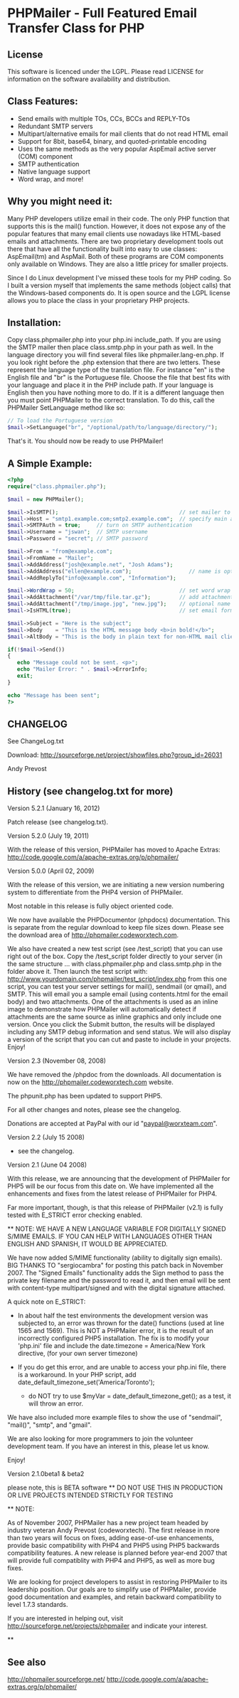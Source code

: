 # PHPMailer - Full Featured Email Transfer Class for PHP

## License 

This software is licenced under the LGPL.  Please read LICENSE for information on the
software availability and distribution.

## Class Features:

- Send emails with multiple TOs, CCs, BCCs and REPLY-TOs
- Redundant SMTP servers
- Multipart/alternative emails for mail clients that do not read HTML email
- Support for 8bit, base64, binary, and quoted-printable encoding
- Uses the same methods as the very popular AspEmail active server (COM) component
- SMTP authentication
- Native language support
- Word wrap, and more!

## Why you might need it:

Many PHP developers utilize email in their code.  The only PHP function
that supports this is the mail() function.  However, it does not expose
any of the popular features that many email clients use nowadays like
HTML-based emails and attachments. There are two proprietary
development tools out there that have all the functionality built into
easy to use classes: AspEmail(tm) and AspMail.  Both of these
programs are COM components only available on Windows.  They are also a
little pricey for smaller projects.

Since I do Linux development I've missed these tools for my PHP coding.
So I built a version myself that implements the same methods (object
calls) that the Windows-based components do. It is open source and the
LGPL license allows you to place the class in your proprietary PHP
projects.

## Installation:

Copy class.phpmailer.php into your php.ini include_path. If you are
using the SMTP mailer then place class.smtp.php in your path as well.
In the language directory you will find several files like
phpmailer.lang-en.php.  If you look right before the .php extension
that there are two letters.  These represent the language type of the
translation file.  For instance "en" is the English file and "br" is
the Portuguese file.  Choose the file that best fits with your language
and place it in the PHP include path.  If your language is English
then you have nothing more to do.  If it is a different language then
you must point PHPMailer to the correct translation.  To do this, call
the PHPMailer SetLanguage method like so:

```php
// To load the Portuguese version
$mail->SetLanguage("br", "/optional/path/to/language/directory/");
```

That's it.  You should now be ready to use PHPMailer!

## A Simple Example:

```php
<?php
require("class.phpmailer.php");

$mail = new PHPMailer();

$mail->IsSMTP();                                      // set mailer to use SMTP
$mail->Host = "smtp1.example.com;smtp2.example.com";  // specify main and backup server
$mail->SMTPAuth = true;     // turn on SMTP authentication
$mail->Username = "jswan";  // SMTP username
$mail->Password = "secret"; // SMTP password

$mail->From = "from@example.com";
$mail->FromName = "Mailer";
$mail->AddAddress("josh@example.net", "Josh Adams");
$mail->AddAddress("ellen@example.com");                  // name is optional
$mail->AddReplyTo("info@example.com", "Information");

$mail->WordWrap = 50;                                 // set word wrap to 50 characters
$mail->AddAttachment("/var/tmp/file.tar.gz");         // add attachments
$mail->AddAttachment("/tmp/image.jpg", "new.jpg");    // optional name
$mail->IsHTML(true);                                  // set email format to HTML

$mail->Subject = "Here is the subject";
$mail->Body    = "This is the HTML message body <b>in bold!</b>";
$mail->AltBody = "This is the body in plain text for non-HTML mail clients";

if(!$mail->Send())
{
   echo "Message could not be sent. <p>";
   echo "Mailer Error: " . $mail->ErrorInfo;
   exit;
}

echo "Message has been sent";
?>
```

## CHANGELOG

See ChangeLog.txt

Download: http://sourceforge.net/project/showfiles.php?group_id=26031

Andy Prevost

## History (see changelog.txt for more)

Version 5.2.1 (January 16, 2012)

Patch release (see changelog.txt).

Version 5.2.0 (July 19, 2011)

With the release of this version, PHPMailer has moved to Apache
Extras:
   http://code.google.com/a/apache-extras.org/p/phpmailer/

Version 5.0.0 (April 02, 2009)

With the release of this version, we are initiating a new version numbering
system to differentiate from the PHP4 version of PHPMailer.

Most notable in this release is fully object oriented code.

We now have available the PHPDocumentor (phpdocs) documentation. This is
separate from the regular download to keep file sizes down. Please see the
download area of http://phpmailer.codeworxtech.com.

We also have created a new test script (see /test_script) that you can use
right out of the box. Copy the /test_script folder directly to your server (in
the same structure ... with class.phpmailer.php and class.smtp.php in the
folder above it. Then launch the test script with:
http://www.yourdomain.com/phpmailer/test_script/index.php
from this one script, you can test your server settings for mail(), sendmail (or
qmail), and SMTP. This will email you a sample email (using contents.html for
the email body) and two attachments. One of the attachments is used as an inline
image to demonstrate how PHPMailer will automatically detect if attachments are
the same source as inline graphics and only include one version. Once you click
the Submit button, the results will be displayed including any SMTP debug
information and send status. We will also display a version of the script that
you can cut and paste to include in your projects. Enjoy!

Version 2.3 (November 08, 2008)

We have removed the /phpdoc from the downloads. All documentation is now on
the http://phpmailer.codeworxtech.com website.

The phpunit.php has been updated to support PHP5.

For all other changes and notes, please see the changelog.

Donations are accepted at PayPal with our id "paypal@worxteam.com".

Version 2.2 (July 15 2008)

- see the changelog.

Version 2.1 (June 04 2008)

With this release, we are announcing that the development of PHPMailer for PHP5
will be our focus from this date on. We have implemented all the enhancements
and fixes from the latest release of PHPMailer for PHP4.

Far more important, though, is that this release of PHPMailer (v2.1) is
fully tested with E_STRICT error checking enabled.

** NOTE: WE HAVE A NEW LANGUAGE VARIABLE FOR DIGITALLY SIGNED S/MIME EMAILS.
   IF YOU CAN HELP WITH LANGUAGES OTHER THAN ENGLISH AND SPANISH, IT WOULD BE
   APPRECIATED.

We have now added S/MIME functionality (ability to digitally sign emails).
BIG THANKS TO "sergiocambra" for posting this patch back in November 2007.
The "Signed Emails" functionality adds the Sign method to pass the private key
filename and the password to read it, and then email will be sent with
content-type multipart/signed and with the digital signature attached.

A quick note on E_STRICT:

- In about half the test environments the development version was subjected
  to, an error was thrown for the date() functions (used at line 1565 and 1569).
  This is NOT a PHPMailer error, it is the result of an incorrectly configured
  PHP5 installation. The fix is to modify your 'php.ini' file and include the
  date.timezone = America/New York
  directive, (for your own server timezone)
- If you do get this error, and are unable to access your php.ini file, there is
  a workaround. In your PHP script, add
  date_default_timezone_set('America/Toronto');

  * do NOT try to use
  $myVar = date_default_timezone_get();
  as a test, it will throw an error.

We have also included more example files to show the use of "sendmail", "mail()",
"smtp", and "gmail".

We are also looking for more programmers to join the volunteer development team.
If you have an interest in this, please let us know.

Enjoy!


Version 2.1.0beta1 & beta2

please note, this is BETA software
** DO NOT USE THIS IN PRODUCTION OR LIVE PROJECTS
INTENDED STRICTLY FOR TESTING

** NOTE:

As of November 2007, PHPMailer has a new project team headed by industry
veteran Andy Prevost (codeworxtech). The first release in more than two
years will focus on fixes, adding ease-of-use enhancements, provide
basic compatibility with PHP4 and PHP5 using PHP5 backwards compatibility
features. A new release is planned before year-end 2007 that will provide
full compatiblity with PHP4 and PHP5, as well as more bug fixes.

We are looking for project developers to assist in restoring PHPMailer to
its leadership position. Our goals are to simplify use of PHPMailer, provide
good documentation and examples, and retain backward compatibility to level
1.7.3 standards.

If you are interested in helping out, visit http://sourceforge.net/projects/phpmailer
and indicate your interest.

**

## See also

http://phpmailer.sourceforge.net/
http://code.google.com/a/apache-extras.org/p/phpmailer/
